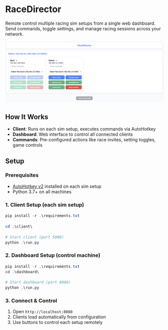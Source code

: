 # RaceDirector

Remote control multiple racing sim setups from a single web dashboard. Send commands, toggle settings, and manage racing sessions across your network.

![RaceDirector](assets/racedirector.png)

## How It Works

- **Client**: Runs on each sim setup, executes commands via AutoHotkey
- **Dashboard**: Web interface to control all connected clients
- **Commands**: Pre-configured actions like race invites, setting toggles, game controls

## Setup

### Prerequisites
- [AutoHotkey v2](https://www.autohotkey.com/) installed on each sim setup
- Python 3.7+ on all machines

### 1. Client Setup (each sim setup)

```powershell
pip install -r .\requirements.txt

cd .\client\

# Start client (port 5000)
python .\run.py
```

### 2. Dashboard Setup (control machine)

```powershell
pip install -r .\requirements.txt
cd .\dashboard\

# Start dashboard (port 8080)
python .\run.py
```

### 3. Connect & Control

1. Open `http://localhost:8080`
2. Clients load automatically from configuration
3. Use buttons to control each setup remotely


